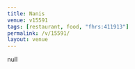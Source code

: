 ```yaml
---
title: Nanis
venue: v15591
tags: [restaurant, food, "fhrs:411913"]
permalink: /v/15591/
layout: venue
---
```

null